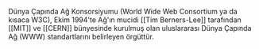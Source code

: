 Dünya Çapında Ağ Konsorsiyumu (World Wide Web Consortium ya da kısaca W3C), Ekim 1994'te Ağ'ın mucidi [[Tim Berners-Lee]] tarafından [[MIT]] ve [[CERN]] bünyesinde kurulmuş olan uluslararası Dünya Çapında Ağ (WWW) standartlarını belirleyen örgüttür.